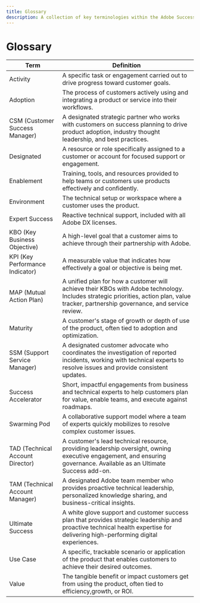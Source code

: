 ```yaml
---
title: Glossary
description: A collection of key terminologies within the Adobe Success portal and their definitions. 
---
```


# Glossary

|Term |Definition |
|--------------- |------------ |
|Activity |A specific task or engagement carried out to drive progress toward customer goals. |
|Adoption |The process of customers actively using and integrating a product or service into their workflows. |
|CSM (Customer Success Manager) |A designated strategic partner who works with customers on success planning to drive product adoption, industry thought leadership, and best practices. |
|Designated  |A resource or role specifically assigned to a customer or account for focused support or engagement. |
|Enablement  |Training, tools, and resources provided to help teams or customers use products effectively and confidently. |
|Environment |The technical setup or workspace where a customer uses the product. |
|Expert Success |Reactive technical support, included with all Adobe DX licenses. |
|KBO (Key Business Objective) |A high-level goal that a customer aims to achieve through their partnership with Adobe. |
|KPI (Key Performance Indicator) |A measurable value that indicates how effectively a goal or objective is being met. |
|MAP (Mutual Action Plan) |A unified plan for how a customer will achieve their KBOs with Adobe technology. Includes strategic priorities, action plan, value tracker, partnership governance, and service review. |
|Maturity |A customer's stage of growth or depth of use of the product, often tied to adoption and optimization. |
|SSM (Support Service Manager) |A designated customer advocate who coordinates the investigation of reported incidents, working with technical experts to resolve issues and provide consistent updates. |
|Success Accelerator |Short, impactful engagements from business and technical experts to help customers plan for value, enable teams, and execute against roadmaps. |
|Swarming Pod |A collaborative support model where a team of experts quickly mobilizes to resolve complex customer issues. |
|TAD (Technical Account Director) |A customer's lead technical resource, providing leadership oversight, owning executive engagement, and ensuring governance. Available as an Ultimate Success add-on. |
|TAM (Technical Account Manager) |A designated Adobe team member who provides proactive technical leadership, personalized knowledge sharing, and business-critical insights. |
|Ultimate Success |A white glove support and customer success plan that provides strategic leadership and proactive technical health expertise for delivering high-performing digital experiences. |
|Use Case  |A specific, trackable scenario or application of the product that enables customers to achieve their desired outcomes. |
|Value |The tangible benefit or impact customers get from using the product, often tied to efficiency,growth, or ROI. |
